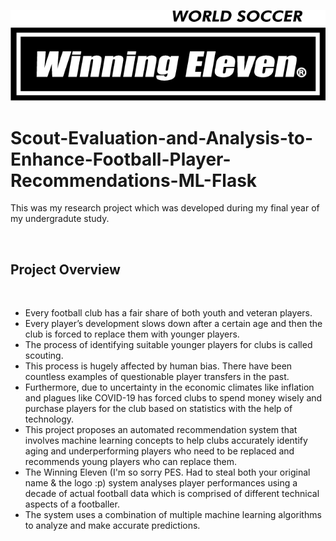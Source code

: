 ![1](https://github.com/Suwadith/Winning-Eleven-Scout-Evaluation-and-Analysis-to-Enhance-Football-Player-Recommendations-ML-Flask/blob/master/Web_App/static/images/logo.jpg)

# Scout-Evaluation-and-Analysis-to-Enhance-Football-Player-Recommendations-ML-Flask

This was my research project which was developed during my final year of my undergradute study. 

<br>

## Project Overview

<br>

* Every football club has a fair share of both youth and veteran players. 
* Every player’s development slows down after a certain age and then the club is forced to replace them with younger players. 
* The process of identifying suitable younger players for clubs is called scouting. 
* This process is hugely affected by human bias. There have been countless examples of questionable player transfers in the past.
* Furthermore, due to uncertainty in the economic climates like inflation and plagues like COVID-19 has forced clubs to spend money wisely and purchase players for the club based on statistics with the help of technology. 
* This project proposes an automated recommendation system that involves machine learning concepts to help clubs accurately identify aging and underperforming players who need to be replaced and recommends young players who can replace them. 
* The Winning Eleven (I'm so sorry PES. Had to steal both your original name & the logo :p) system analyses player performances using a decade of actual football data which is comprised of different technical aspects of a footballer. 
* The system uses a combination of multiple machine learning algorithms to analyze and make accurate predictions.



